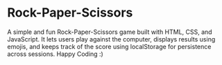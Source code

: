 # Rock-Paper-Scissors
<p>
  A simple and fun Rock-Paper-Scissors game built with HTML, CSS, and JavaScript. It lets users play against the computer, displays results using emojis, and keeps track of the score using localStorage for persistence across sessions. Happy Coding :)
</p>